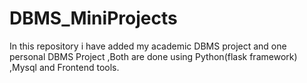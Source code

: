 # DBMS_MiniProjects
In this repository i have added my academic DBMS project and one personal DBMS Project ,Both are done using Python(flask framework) ,Mysql and Frontend tools.
